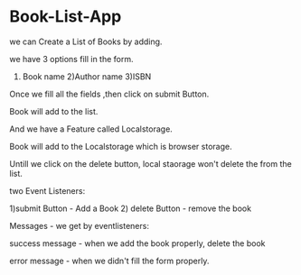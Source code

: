 # Book-List-App

we can Create a List of Books by adding.

we have 3 options fill in the form.

1) Book name
2)Author name
3)ISBN

Once we  fill all the fields ,then click on submit Button.

Book will add to the list.

And we have a Feature called Localstorage.

Book will add to the Localstorage which is browser storage.

Untill we click on the delete button, local staorage won't delete the from the list.

two Event Listeners:

1)submit Button - Add a Book
2) delete Button - remove the book

Messages - we get by eventlisteners:

success message - when we add the book properly, delete the book

error message - when we didn't fill the form properly.

